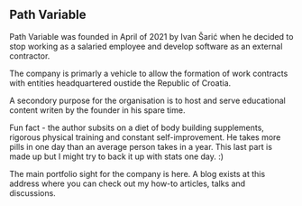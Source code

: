 ## Path Variable

Path Variable was founded in April of 2021 by Ivan Šarić when he decided to stop working as a salaried employee
and develop software as an external contractor. 

The company is primarly a vehicle to allow the formation of work contracts with entities headquartered oustide
the Republic of Croatia. 

A secondory purpose for the organisation is to host and serve educational content writen by the founder in his
spare time.

Fun fact - the author subsits on a diet of body building supplements, rigorous physical training and constant
self-improvement. He takes more pills in one day than an average person takes in a year. This last part is made
up but I might try to back it up with stats one day. :)

The main portfolio sight for the company is here.
A blog exists at this address where you can check out my how-to articles, talks and discussions.
